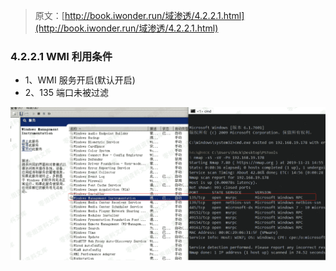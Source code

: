 > 原文：[http://book.iwonder.run/域渗透/4.2.2.1.html](http://book.iwonder.run/域渗透/4.2.2.1.html)

### 4.2.2.1 WMI 利用条件

*   1、WMI 服务开启(默认开启)
*   2、135 端口未被过滤

![image](img/d7d6169457a4cc1393a107f6db14666f.png)

